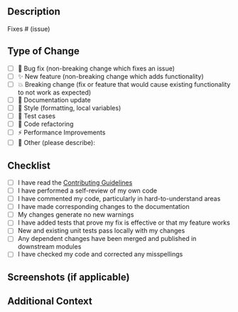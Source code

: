 <!-- Thanks for contributing! Please read our contributing guidelines first: https://github.com/MikeJCore/hiking-training-planner/CONTRIBUTING.md -->

## Description

<!-- Please include a summary of the change and which issue is fixed. Please also include relevant motivation and context. -->

Fixes # (issue)

## Type of Change

<!-- Please delete options that are not relevant. -->

- [ ] 🐛 Bug fix (non-breaking change which fixes an issue)
- [ ] ✨ New feature (non-breaking change which adds functionality)
- [ ] 💥 Breaking change (fix or feature that would cause existing functionality to not work as expected)
- [ ] 📝 Documentation update
- [ ] 🎨 Style (formatting, local variables)
- [ ] 🧪 Test cases
- [ ] 🧹 Code refactoring
- [ ] ⚡ Performance Improvements
- [ ] 🚀 Other (please describe):

## Checklist

- [ ] I have read the [Contributing Guidelines](CONTRIBUTING.md)
- [ ] I have performed a self-review of my own code
- [ ] I have commented my code, particularly in hard-to-understand areas
- [ ] I have made corresponding changes to the documentation
- [ ] My changes generate no new warnings
- [ ] I have added tests that prove my fix is effective or that my feature works
- [ ] New and existing unit tests pass locally with my changes
- [ ] Any dependent changes have been merged and published in downstream modules
- [ ] I have checked my code and corrected any misspellings

## Screenshots (if applicable)

<!-- Please add screenshots to help explain your changes. -->

## Additional Context

<!-- Add any other context about the PR here. -->
